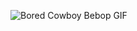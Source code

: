 ![Bored Cowboy Bebop GIF](https://github.com/user-attachments/assets/88f8660a-3ced-40bb-a427-2eaec73a73cc)
